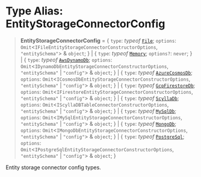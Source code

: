 # Type Alias: EntityStorageConnectorConfig

> **EntityStorageConnectorConfig** = \{ `type`: *typeof* [`File`](../variables/EntityStorageConnectorType.md#file); `options`: `Omit`\<`IFileEntityStorageConnectorConstructorOptions`, `"entitySchema"`\> & `object`; \} \| \{ `type`: *typeof* [`Memory`](../variables/EntityStorageConnectorType.md#memory); `options?`: `never`; \} \| \{ `type`: *typeof* [`AwsDynamoDb`](../variables/EntityStorageConnectorType.md#awsdynamodb); `options`: `Omit`\<`IDynamoDbEntityStorageConnectorConstructorOptions`, `"entitySchema"` \| `"config"`\> & `object`; \} \| \{ `type`: *typeof* [`AzureCosmosDb`](../variables/EntityStorageConnectorType.md#azurecosmosdb); `options`: `Omit`\<`ICosmosDbEntityStorageConnectorConstructorOptions`, `"entitySchema"` \| `"config"`\> & `object`; \} \| \{ `type`: *typeof* [`GcpFirestoreDb`](../variables/EntityStorageConnectorType.md#gcpfirestoredb); `options`: `Omit`\<`IFirestoreEntityStorageConnectorConstructorOptions`, `"entitySchema"` \| `"config"`\> & `object`; \} \| \{ `type`: *typeof* [`ScyllaDb`](../variables/EntityStorageConnectorType.md#scylladb); `options`: `Omit`\<`IScyllaDBTableConnectorConstructorOptions`, `"entitySchema"` \| `"config"`\> & `object`; \} \| \{ `type`: *typeof* [`MySqlDb`](../variables/EntityStorageConnectorType.md#mysqldb); `options`: `Omit`\<`IMySqlEntityStorageConnectorConstructorOptions`, `"entitySchema"` \| `"config"`\> & `object`; \} \| \{ `type`: *typeof* [`MongoDb`](../variables/EntityStorageConnectorType.md#mongodb); `options`: `Omit`\<`IMongoDbEntityStorageConnectorConstructorOptions`, `"entitySchema"` \| `"config"`\> & `object`; \} \| \{ `type`: *typeof* [`PostgreSql`](../variables/EntityStorageConnectorType.md#postgresql); `options`: `Omit`\<`IPostgreSqlEntityStorageConnectorConstructorOptions`, `"entitySchema"` \| `"config"`\> & `object`; \}

Entity storage connector config types.
